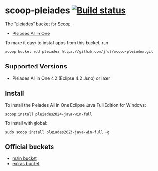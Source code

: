 # scoop-pleiades [![Build status](https://ci.appveyor.com/api/projects/status/6jgpvtxarwl8lkki?svg=true)](https://ci.appveyor.com/project/jfut/scoop-pleiades)

The "pleiades" bucket for [Scoop](http://scoop.sh).

- [Pleiades All in One](http://mergedoc.osdn.jp/)

To make it easy to install apps from this bucket, run

```
scoop bucket add pleiades https://github.com/jfut/scoop-pleiades.git
```

## Supported Versions

- Pleiades All in One 4.2 (Eclipse 4.2 Juno) or later

## Install

To install the Pleiades All in One Eclipse Java Full Edition for Windows:

```
scoop install pleiades2024-java-win-full
```

To install with global:

```
sudo scoop install pleiades2023-java-win-full -g
```

## Official buckets

- [main bucket](https://github.com/ScoopInstaller/Main)
- [extras bucket](https://github.com/ScoopInstaller/Extras)

